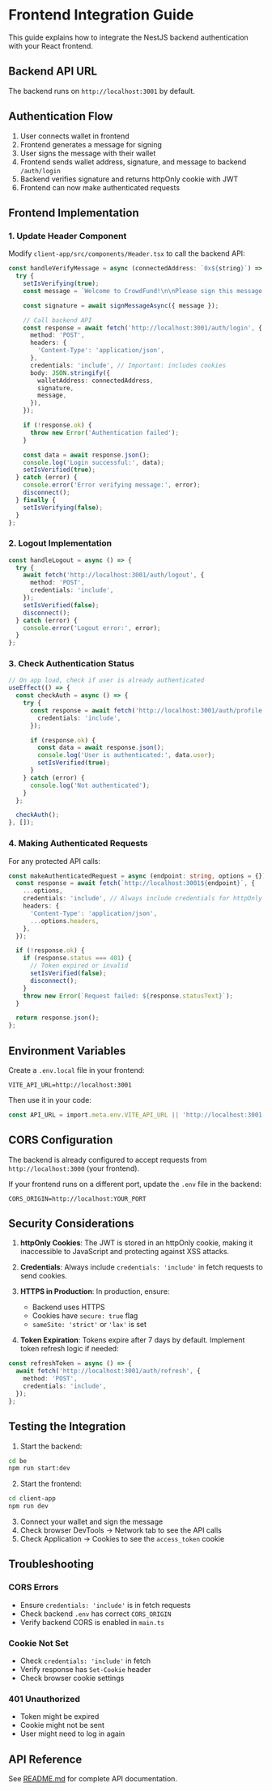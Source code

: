 # Frontend Integration Guide

This guide explains how to integrate the NestJS backend authentication with your React frontend.

## Backend API URL

The backend runs on `http://localhost:3001` by default.

## Authentication Flow

1. User connects wallet in frontend
2. Frontend generates a message for signing
3. User signs the message with their wallet
4. Frontend sends wallet address, signature, and message to backend `/auth/login`
5. Backend verifies signature and returns httpOnly cookie with JWT
6. Frontend can now make authenticated requests

## Frontend Implementation

### 1. Update Header Component

Modify `client-app/src/components/Header.tsx` to call the backend API:

```typescript
const handleVerifyMessage = async (connectedAddress: `0x${string}`) => {
  try {
    setIsVerifying(true);
    const message = `Welcome to CrowdFund!\n\nPlease sign this message to verify your wallet ownership.\n\nWallet: ${address}\nTimestamp: ${new Date().toISOString()}`;

    const signature = await signMessageAsync({ message });

    // Call backend API
    const response = await fetch('http://localhost:3001/auth/login', {
      method: 'POST',
      headers: {
        'Content-Type': 'application/json',
      },
      credentials: 'include', // Important: includes cookies
      body: JSON.stringify({
        walletAddress: connectedAddress,
        signature,
        message,
      }),
    });

    if (!response.ok) {
      throw new Error('Authentication failed');
    }

    const data = await response.json();
    console.log('Login successful:', data);
    setIsVerified(true);
  } catch (error) {
    console.error('Error verifying message:', error);
    disconnect();
  } finally {
    setIsVerifying(false);
  }
};
```

### 2. Logout Implementation

```typescript
const handleLogout = async () => {
  try {
    await fetch('http://localhost:3001/auth/logout', {
      method: 'POST',
      credentials: 'include',
    });
    setIsVerified(false);
    disconnect();
  } catch (error) {
    console.error('Logout error:', error);
  }
};
```

### 3. Check Authentication Status

```typescript
// On app load, check if user is already authenticated
useEffect(() => {
  const checkAuth = async () => {
    try {
      const response = await fetch('http://localhost:3001/auth/profile', {
        credentials: 'include',
      });

      if (response.ok) {
        const data = await response.json();
        console.log('User is authenticated:', data.user);
        setIsVerified(true);
      }
    } catch (error) {
      console.log('Not authenticated');
    }
  };

  checkAuth();
}, []);
```

### 4. Making Authenticated Requests

For any protected API calls:

```typescript
const makeAuthenticatedRequest = async (endpoint: string, options = {}) => {
  const response = await fetch(`http://localhost:3001${endpoint}`, {
    ...options,
    credentials: 'include', // Always include credentials for httpOnly cookies
    headers: {
      'Content-Type': 'application/json',
      ...options.headers,
    },
  });

  if (!response.ok) {
    if (response.status === 401) {
      // Token expired or invalid
      setIsVerified(false);
      disconnect();
    }
    throw new Error(`Request failed: ${response.statusText}`);
  }

  return response.json();
};
```

## Environment Variables

Create a `.env.local` file in your frontend:

```env
VITE_API_URL=http://localhost:3001
```

Then use it in your code:

```typescript
const API_URL = import.meta.env.VITE_API_URL || 'http://localhost:3001';
```

## CORS Configuration

The backend is already configured to accept requests from `http://localhost:3000` (your frontend).

If your frontend runs on a different port, update the `.env` file in the backend:

```env
CORS_ORIGIN=http://localhost:YOUR_PORT
```

## Security Considerations

1. **httpOnly Cookies**: The JWT is stored in an httpOnly cookie, making it inaccessible to JavaScript and protecting against XSS attacks.

2. **Credentials**: Always include `credentials: 'include'` in fetch requests to send cookies.

3. **HTTPS in Production**: In production, ensure:
   - Backend uses HTTPS
   - Cookies have `secure: true` flag
   - `sameSite: 'strict'` or `'lax'` is set

4. **Token Expiration**: Tokens expire after 7 days by default. Implement token refresh logic if needed:

```typescript
const refreshToken = async () => {
  await fetch('http://localhost:3001/auth/refresh', {
    method: 'POST',
    credentials: 'include',
  });
};
```

## Testing the Integration

1. Start the backend:
```bash
cd be
npm run start:dev
```

2. Start the frontend:
```bash
cd client-app
npm run dev
```

3. Connect your wallet and sign the message
4. Check browser DevTools → Network tab to see the API calls
5. Check Application → Cookies to see the `access_token` cookie

## Troubleshooting

### CORS Errors
- Ensure `credentials: 'include'` is in fetch requests
- Check backend `.env` has correct `CORS_ORIGIN`
- Verify backend CORS is enabled in `main.ts`

### Cookie Not Set
- Check `credentials: 'include'` in fetch
- Verify response has `Set-Cookie` header
- Check browser cookie settings

### 401 Unauthorized
- Token might be expired
- Cookie might not be sent
- User might need to log in again

## API Reference

See [README.md](./README.md) for complete API documentation.
